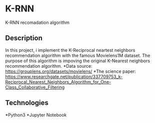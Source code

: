 # K-RNN
K-RNN recomadation algorithm

## Description
In this project, i implement the K-Reciprocal neartest neighbors recommendation algorithm with the famous Movielens1M dataset. The purpose of this algorithm is impoving 
the original K-Nearest neighbors recommendation algorithm.
*Data source: https://grouplens.org/datasets/movielens/
*The science paper: https://www.researchgate.net/publication/337709753_k-Reciprocal_Nearest_Neighbors_Algorithm_for_One-Class_Collaborative_Filtering

## Technologies
*Python3
*Jupyter Notebook


